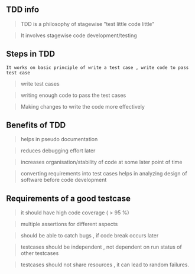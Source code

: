 ## TDD info

> TDD is a philosophy of stagewise "test little code little" 

> It involves stagewise code development/testing 


## Steps in TDD
`It works on basic principle of write a test case , write code to pass test case`

> write test cases

> writing enough code to pass the test cases

> Making changes to write the code more effectively



## Benefits of TDD

> helps in pseudo documentation

> reduces debugging effort later 

> increases organisation/stability of code at some later point of time

> converting requirements into test cases helps in analyzing design of software before code development
 
 
 ## Requirements of a good testcase 
 
 > it should have high code coverage ( > 95 %)
 
 > multiple assertions for different aspects 
 
 > should be able to catch bugs , if code break occurs later
 
 > testcases should be independent , not dependent on run status of other testcases
 
 > testcases should not share resources , it can lead to random failures.
 

